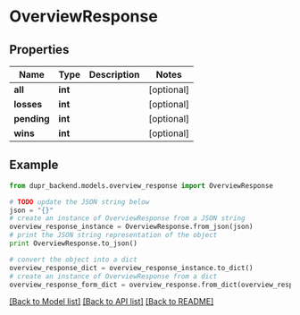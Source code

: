 # OverviewResponse


## Properties
Name | Type | Description | Notes
------------ | ------------- | ------------- | -------------
**all** | **int** |  | [optional] 
**losses** | **int** |  | [optional] 
**pending** | **int** |  | [optional] 
**wins** | **int** |  | [optional] 

## Example

```python
from dupr_backend.models.overview_response import OverviewResponse

# TODO update the JSON string below
json = "{}"
# create an instance of OverviewResponse from a JSON string
overview_response_instance = OverviewResponse.from_json(json)
# print the JSON string representation of the object
print OverviewResponse.to_json()

# convert the object into a dict
overview_response_dict = overview_response_instance.to_dict()
# create an instance of OverviewResponse from a dict
overview_response_form_dict = overview_response.from_dict(overview_response_dict)
```
[[Back to Model list]](../README.md#documentation-for-models) [[Back to API list]](../README.md#documentation-for-api-endpoints) [[Back to README]](../README.md)


